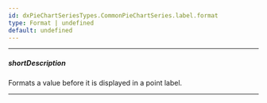```yaml
---
id: dxPieChartSeriesTypes.CommonPieChartSeries.label.format
type: Format | undefined
default: undefined
---
```

---
##### shortDescription
Formats a value before it is displayed in a point label.

---
<!-- %fullDescription% -->

<!-- import * from 'api-reference\10 UI Components\dxChart\1 Configuration\argumentAxis\label\format.md' -->
